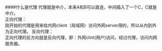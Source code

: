 ####什么是代理
代理就是中介，本来A和B可以直连，中间插入了一个C，C就是中介。<br/>
正向代理：<br/>
刚开始的代理是用来给内网client（局域网）访问外网server用的，所以从内到外为正向代理。
反向代理：<br/>
正向代理的反方向就是反向代理，即：外网clint(用户)访问，经过代理，访问内网服务器。